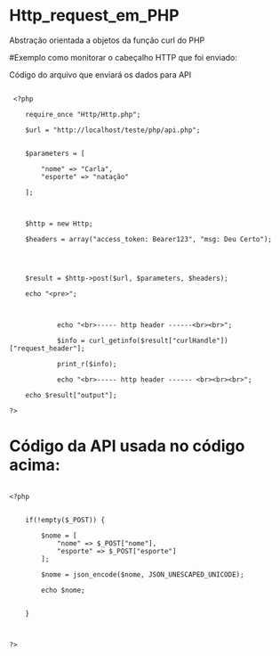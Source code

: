 # Http_request_em_PHP
 Abstração orientada a objetos da função curl do PHP
 
 
 #Exemplo como monitorar o cabeçalho HTTP que foi enviado:
 
 Código do arquivo que enviará os dados para API
 
```

 <?php

    require_once "Http/Http.php";
    
    $url = "http://localhost/teste/php/api.php";


    $parameters = [

        "nome" => "Carla",
        "esporte" => "natação"

    ];



    $http = new Http;

    $headers = array("access_token: Bearer123", "msg: Deu Certo");
    
    
       

    $result = $http->post($url, $parameters, $headers);

    echo "<pre>";

            

            echo "<br>----- http header ------<br><br>";

            $info = curl_getinfo($result["curlHandle"])["request_header"];

            print_r($info);

            echo "<br>----- http header ------ <br><br><br>";

    echo $result["output"];

?>

```

# Código da API usada no código acima:

```

<?php


    if(!empty($_POST)) {

        $nome = [
            "nome" => $_POST["nome"],
            "esporte" => $_POST["esporte"]
        ];

        $nome = json_encode($nome, JSON_UNESCAPED_UNICODE);

        echo $nome;   
        

    }



?>

```
